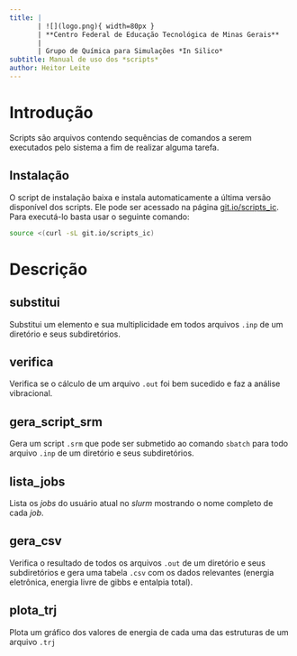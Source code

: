 ```yaml
---
title: |
       | ![](logo.png){ width=80px }
       | **Centro Federal de Educação Tecnológica de Minas Gerais**
       |
       | Grupo de Química para Simulações *In Silico*
subtitle: Manual de uso dos *scripts*
author: Heitor Leite
---
```


# Introdução

Scripts são arquivos contendo sequências de comandos a serem executados pelo sistema a fim de realizar alguma tarefa.

## Instalação

O script de instalação baixa e instala automaticamente a última versão disponível dos scripts. Ele pode ser acessado na página [git.io/scripts_ic](https://git.io/scripts_ic). Para executá-lo basta usar o seguinte comando:

```sh
source <(curl -sL git.io/scripts_ic)
```

# Descrição

## substitui
Substitui um elemento e sua multiplicidade em todos arquivos `.inp` de um diretório e seus subdiretórios.

## verifica
Verifica se o cálculo de um arquivo `.out` foi bem sucedido e faz a análise vibracional.

## gera_script_srm
Gera um script `.srm` que pode ser submetido ao comando `sbatch` para todo arquivo `.inp` de um diretório e seus subdiretórios.

## lista_jobs

Lista os *jobs* do usuário atual no *slurm* mostrando o nome completo de cada *job*.

## gera_csv
Verifica o resultado de todos os arquivos `.out` de um diretório e seus subdiretórios e gera uma tabela `.csv` com os dados relevantes (energia eletrônica, energia livre de gibbs e entalpia total).

## plota_trj

Plota um gráfico dos valores de energia de cada uma das estruturas de um arquivo `.trj`
